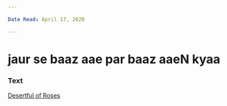```yaml
---

Date Read: April 17, 2020

---
```


# jaur se baaz aae par baaz aaeN kyaa

### Text
[Desertful of Roses](http://www.columbia.edu/itc/mealac/pritchett/00ghalib/046/index_046.html)


